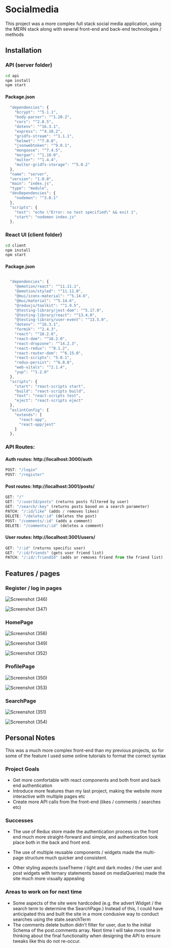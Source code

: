 # Socialmedia

This project was a more complex full stack social media application, using the MERN stack along with several front-end and back-end technologies / methods

## Installation

### API (server folder)

```bash
cd api
npm install
npm start
```
#### Package.json

```javascript
  "dependencies": {
    "bcrypt": "^5.1.1",
    "body-parser": "^1.20.2",
    "cors": "^2.8.5",
    "dotenv": "^16.3.1",
    "express": "^4.18.2",
    "gridfs-stream": "^1.1.1",
    "helmet": "^7.0.0",
    "jsonwebtoken": "^9.0.1",
    "mongoose": "^7.4.5",
    "morgan": "^1.10.0",
    "multer": "^1.4.4",
    "multer-gridfs-storage": "^5.0.2"
  },
  "name": "server",
  "version": "1.0.0",
  "main": "index.js",
  "type": "module",
  "devDependencies": {
    "nodemon": "^3.0.1"
  },
  "scripts": {
    "test": "echo \"Error: no test specified\" && exit 1",
    "start": "nodemon index.js"
  },

```

### React UI (client folder)

```bash
cd client
npm install
npm start
```
#### Package.json

``` javascript

  "dependencies": {
    "@emotion/react": "^11.11.1",
    "@emotion/styled": "^11.11.0",
    "@mui/icons-material": "^5.14.6",
    "@mui/material": "^5.14.6",
    "@reduxjs/toolkit": "^1.9.5",
    "@testing-library/jest-dom": "^5.17.0",
    "@testing-library/react": "^13.4.0",
    "@testing-library/user-event": "^13.5.0",
    "dotenv": "^16.3.1",
    "formik": "^2.4.3",
    "react": "^18.2.0",
    "react-dom": "^18.2.0",
    "react-dropzone": "^14.2.3",
    "react-redux": "^8.1.2",
    "react-router-dom": "^6.15.0",
    "react-scripts": "5.0.1",
    "redux-persist": "^6.0.0",
    "web-vitals": "^2.1.4",
    "yup": "^1.2.0"
  },
  "scripts": {
    "start": "react-scripts start",
    "build": "react-scripts build",
    "test": "react-scripts test",
    "eject": "react-scripts eject"
  },
  "eslintConfig": {
    "extends": [
      "react-app",
      "react-app/jest"
    ]
  },

```

### API Routes:

#### Auth routes: http://localhost:3000/auth
```javascript
POST: "/login"
POST: "/register"
```

#### Post routes: http://localhost:3001/posts/
```javascript
GET: "/"
GET: "/:userId/posts" (returns posts filtered by user)
GET: "/search/:key" (returns posts based on a search parameter)
PATCH: "/:id/like" (adds / removes likes)
DELETE: "/delete/:id" (deletes the post)
POST: "/comments/:id" (adds a comment)
DELETE: "/comments/:id" (deletes a comment)
```
#### User routes: http://localhost:3001/users/
```javascript
GET: "/:id" (returns specific user)
GET: "/:id/friends" (gets user friend list)
PATCH: "/:id/:friendId" (adds or removes friend from the friend list)
```
## Features / pages

### Register / log in pages

![Screenshot (346)](https://github.com/wells1989/Full-stack-blog/assets/122035759/c13b75ee-d7eb-4605-9f3a-bd383785aa35)

![Screenshot (347)](https://github.com/wells1989/Full-stack-blog/assets/122035759/9fa7cf81-1e59-4f6b-856b-50d3218c5893)

### HomePage

![Screenshot (356)](https://github.com/wells1989/Full-stack-blog/assets/122035759/6b52fd0a-6d25-4776-854b-412b1aa6597e)

![Screenshot (349)](https://github.com/wells1989/Full-stack-blog/assets/122035759/bc85e544-e975-4472-8df7-f50abb494588)

![Screenshot (352)](https://github.com/wells1989/Full-stack-blog/assets/122035759/b1687937-dbd8-42ab-84b2-c27e2028d3ea)

### ProfilePage

![Screenshot (350)](https://github.com/wells1989/Full-stack-blog/assets/122035759/4fae4ea1-6b21-45a1-823a-8b774b396771)

![Screenshot (353)](https://github.com/wells1989/Full-stack-blog/assets/122035759/fdeac80c-9999-474a-97d9-bd10a0defe13)

### SearchPage

![Screenshot (351)](https://github.com/wells1989/Full-stack-blog/assets/122035759/f229793c-6e0f-47aa-bb43-843739b16d11)

![Screenshot (354)](https://github.com/wells1989/Full-stack-blog/assets/122035759/29467ca6-29de-49c6-a422-a223fae022bb)

## Personal Notes

This was a much more complex front-end than my previous projects, so for some of the feature I used some online tutorials to format the correct syntax

### Project Goals

- Get more comfortable with react components and both front and back end authentication
- Introduce more features than my last project, making the website more interactive with multiple pages etc
- Create more API calls from the front-end (likes / comments / searches etc)

### Successes

- The use of Redux store made the authentication process on the front end much more straight-forward and simple, and authentication took place both in the back and front end.

- The use of multiple reusable components / widgets made the multi-page structure much quicker and consistent.

- Other styling aspects (useTheme / light and dark modes / the user and post widgets with ternary statements based on mediaQueries) made the site much more visually appealing

### Areas to work on for next time

- Some aspects of the site were hardcoded (e.g. the advert Widget / the search term to determine the SearchPage.) Instead of this, I could have anticipated this and built the site in a more condusive way to conduct searches using the state.searchTerm
- The comments delete button didn't filter for user, due to the initial Schema of the post.comments array. Next time I will take more time in thinking about the final functionality when designing the API to ensure tweaks like this do not re-occur.






